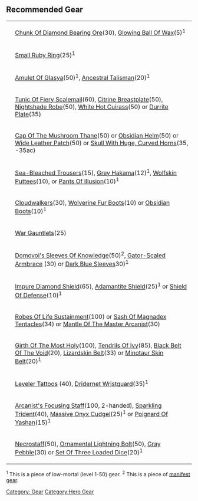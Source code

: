## Recommended Gear

<table>
<tr>
<td>

<used as light>

</td>
<td>

[Chunk Of Diamond Bearing
Ore](Chunk_Of_Diamond_Bearing_Ore "wikilink")(30), [Glowing Ball Of
Wax](Glowing_Ball_Of_Wax "wikilink")(5)<sup>1</sup>

</td>
</tr>
<tr>
<td>

<worn on finger>

</td>
<td>

[Small Ruby Ring](Small_Ruby_Ring "wikilink")(25)<sup>1</sup>

</td>
</tr>
<tr>
<td>

<worn around neck>

</td>
<td>

[Amulet Of Glasya](Amulet_Of_Glasya "wikilink")(50)<sup>1</sup>,
[Ancestral Talisman](Ancestral_Talisman "wikilink")(20)<sup>1</sup>

</td>
</tr>
<tr>
<td>

<worn on body>

</td>
<td>

[Tunic Of Fiery Scalemail](Tunic_Of_Fiery_Scalemail "wikilink")(60),
[Citrine Breastplate](Citrine_Breastplate "wikilink")(50), [Nightshade
Robe](Nightshade_Robe "wikilink")(50), [White Hot
Cuirass](White_Hot_Cuirass "wikilink")(50) or [Durrite
Plate](Durrite_Plate "wikilink")(35)

</td>
</tr>
<tr>
<td>

<worn on head>

</td>
<td>

[Cap Of The Mushroom Thane](Cap_Of_The_Mushroom_Thane "wikilink")(50) or
[Obsidian Helm](Obsidian_Helm "wikilink")(50) or [Wide Leather
Patch](Wide_Leather_Patch "wikilink")(50) or [ Skull With Huge, Curved
Horns](Skull_With_Huge,_Curved_Horns "wikilink")(35, -35ac)

</td>
</tr>
<tr>
<td>

<worn on legs>

</td>
<td>

[Sea-Bleached Trousers](Sea-Bleached_Trousers "wikilink")(15), [Grey
Hakama](Grey_Hakama "wikilink")(12)<sup>1</sup>, [Wolfskin
Puttees](Wolfskin_Puttees "wikilink")(10), or [Pants Of
Illusion](Pants_Of_Illusion "wikilink")(10)<sup>1</sup>

</td>
</tr>
<tr>
<td>

<worn on feet>

</td>
<td>

[Cloudwalkers](Cloudwalkers "wikilink")(30), [Wolverine Fur
Boots](Wolverine_Fur_Boots "wikilink")(10) or [Obsidian
Boots](Obsidian_Boots "wikilink")(10)<sup>1</sup>

</td>
</tr>
<tr>
<td>

<worn on hands>

</td>
<td>

[War Gauntlets](War_Gauntlets "wikilink")(25)

</td>
</tr>
<tr>
<td>

<worn on arms>

</td>
<td>

[Domovoi's Sleeves Of
Knowledge](Domovoi's_Sleeves_Of_Knowledge "wikilink")(50)<sup>2</sup>,
[Gator-Scaled Armbrace](Gator-Scaled_Armbrace "wikilink") (30) or [Dark
Blue Sleeves](Dark_Blue_Sleeves "wikilink")30)<sup>1</sup>

</td>
</tr>
<tr>
<td>

<held in offhand>

</td>
<td>

[Impure Diamond Shield](Impure_Diamond_Shield "wikilink")(65),
[Adamantite Shield](Adamantite_Shield "wikilink")(25)<sup>1</sup> or
[Shield Of Defense](Shield_Of_Defense "wikilink")(10)<sup>1</sup>

</td>
</tr>
<tr>
<td>

<worn about body>

</td>
<td>

[Robes Of Life Sustainment](Robes_Of_Life_Sustainment "wikilink")(100)
or [Sash Of Magnadex
Tentacles](Sash_Of_Magnadex_Tentacles "wikilink")(34) or [Mantle Of The
Master Arcanist](Mantle_Of_The_Master_Arcanist "wikilink")(30)

</td>
</tr>
<tr>
<td>

<worn about waist>

</td>
<td>

[Girth Of The Most Holy](Girth_Of_The_Most_Holy "wikilink")(100),
[Tendrils Of Ivy](Tendrils_Of_Ivy "wikilink")(85), [Black Belt Of The
Void](Black_Belt_Of_The_Void "wikilink")(20), [Lizardskin
Belt](Lizardskin_Belt "wikilink")(33) or [Minotaur Skin
Belt](Minotaur_Skin_Belt "wikilink")(20)<sup>1</sup>

</td>
</tr>
<tr>
<td>

<worn on wrist>

</td>
<td>

[Leveler Tattoos](Leveler_Tattoos "wikilink") (40), [Dridernet
Wristguard](Dridernet_Wristguard "wikilink")(35)<sup>1</sup>

</td>
</tr>
<tr>
<td>

<wielded>

</td>
<td>

[Arcanist's Focusing Staff](Arcanist's_Focusing_Staff "wikilink")(100,
2-handed), [Sparkling Trident](Sparkling_Trident "wikilink")(40),
[Massive Onyx Cudgel](Massive_Onyx_Cudgel "wikilink")(25)<sup>1</sup> or
[Poignard Of Yashan](Poignard_Of_Yashan "wikilink")(15)<sup>1</sup>

</td>
</tr>
<tr>
<td>

<held>

</td>
<td>

[Necrostaff](Necrostaff "wikilink")(50), [Ornamental Lightning
Bolt](Ornamental_Lightning_Bolt "wikilink")(50), [Gray
Pebble](Gray_Pebble "wikilink")(30) or [Set Of Three Loaded
Dice](Set_Of_Three_Loaded_Dice "wikilink")(20)<sup>1</sup>

</td>
</tr>
</table>

<sup>1</sup> This is a piece of low-mortal (level 1-50) gear.
<sup>2</sup> This is a piece of [manifest
gear](:Category:Manifest_Gear "wikilink").

[Category: Gear](Category:_Gear "wikilink") [Category:Hero
Gear](Category:Hero_Gear "wikilink")
